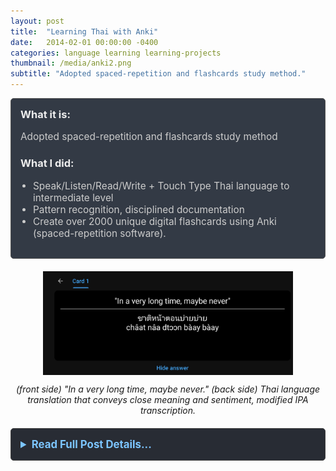 ```yaml
---
layout: post
title:  "Learning Thai with Anki"
date:   2014-02-01 00:00:00 -0400
categories: language learning learning-projects
thumbnail: /media/anki2.png
subtitle: "Adopted spaced-repetition and flashcards study method."
---
```


<div style="padding: 15px; border: 1px solid #555; border-radius: 5px; margin-bottom: 20px; background-color: #333a45;">
  <h3 style="margin-top: 0; color: #eee;">What it is:</h3>
  <p style="font-size: 1.1em; color: #ccc;">Adopted spaced-repetition and flashcards study method</p>
  
  <h3 style="color: #eee;">What I did:</h3>
  <ul style="font-size: 1.1em; list-style-type: disc; padding-left: 20px; color: #ccc;">
    <li>Speak/Listen/Read/Write + Touch Type Thai language to intermediate level</li>
    <li>Pattern recognition, disciplined documentation</li>
    <li>Create over 2000 unique digital flashcards using Anki (spaced-repetition software).</li>
  </ul>
</div>

<div style="text-align: center; margin-top: 20px; margin-bottom: 20px;">
  <img src="/media/Screenshot_20250517_212425_AnkiDroid.jpg" alt="Example Anki flashcard" style="max-width: 400px; display: block; margin-left: auto; margin-right: auto;" />
  <p style="text-align: center;"><em>(front side) "In a very long time, maybe never." (back side) Thai language translation that conveys close meaning and sentiment, modified IPA transcription.</em></p>
</div>

<details style="margin-bottom: 20px; background-color: #282c34; padding: 15px; border-radius: 5px; border: 1px solid #444;">
  <summary style="cursor: pointer; font-weight: bold; color: #7cc5ff; font-size: 1.2em;">Read Full Post Details...</summary>
  <div style="padding-top: 15px; color: #bbb;" markdown="1">

I adopted spaced-repetition to study Thai Language using a flashcard program called Anki to make over 2000 unique flashcards of words and phrases with consideration for meaning and sentiment. 
I asked my Thai teacher and Thai-speaking friends for ways to convey what I wanted in their own words, if they were in these situations. 

This was an exercise in pattern recognition and disciplined documentation. Each time I was in a situation where I wanted to express something and I could not do it I would write it down and ask my Thai teacher. I would get the answer from her and make a flashcard for it. 
I would use the flashcards to practice and I would be ready for the next time that situation occured. 

When I began learning Thai language I was already twenty six years old, and I felt crushingly challenged when first starting to learn. I saw Lee Kwan Yew in an interview discuss the awkward positiong he was in as a Singaporean political leader of Chinese ancestry but not speaking Mandarin. He began learning in his 30s, and I think his is a inspiring story in adult learning.

<p style="text-align: center; font-size: 1.2em; font-weight: bold;">ANKI Flashcards</p>

<p style="text-align: center; font-size: 1.1em; font-weight: bold; color: #FFD1DC;">Example Card 1 (Front Side)</p>
![Anki Prompt Example](/media/Screenshot_20250517_212418_AnkiDroid.jpg)
<p style="text-align: center; color: #FFD1DC;"><em>Occasionally-used phrase that conveys meaning and sentiment: "In a very long time, maybe never."</em></p>

<p style="text-align: center; font-size: 1.1em; font-weight: bold; color: #FFD1DC;">Example Card 1 (Back Side)</p>
![Anki Answer Example](/media/Screenshot_20250517_212425_AnkiDroid.jpg)
<p style="text-align: center; color: #FFD1DC;"><em>(Back side) Thai language translation that conveys close meaning and sentiment, modified IPA transcription.</em></p>

<p style="text-align: center; font-size: 1.1em; font-weight: bold; color: #B0E0E6;">Example Card 2 (Front Side)</p>
![Anki Prompt Example 2](/media/Screenshot_20250517_212439_AnkiDroid.jpg)
<p style="text-align: center; color: #B0E0E6;"><em>"That's right! (I get it now)"</em></p>

<p style="text-align: center; font-size: 1.1em; font-weight: bold; color: #B0E0E6;">Example Card 2 (Back Side)</p>
![Anki Answer Example 2](/media/Screenshot_20250517_212443_AnkiDroid.jpg)
<p style="text-align: center; color: #B0E0E6;"><em>(Back side) Thai language translation that conveys close meaning and sentiment, modified IPA transcription.</em></p>

<p style="text-align: center; font-size: 1.1em; font-weight: bold; color: #98FB98;">Example Card 3 (Front Side)</p>
![Anki Prompt Example 3](/media/Screenshot_20250517_212503_AnkiDroid.jpg)
<p style="text-align: center; color: #98FB98;"><em>"Suddenly I felt very sleepy"</em></p>

<p style="text-align: center; font-size: 1.1em; font-weight: bold; color: #98FB98;">Example Card 3 (Back Side)</p>
![Anki Answer Example 3](/media/Screenshot_20250517_212506_AnkiDroid.jpg)
<p style="text-align: center; color: #98FB98;"><em>(Back side) Thai language translation, one of many ways to convey "suddenly", with modified IPA transcription.</em></p>

![Keeping My Mandarin Alive book cover](/media/lee-kwan-yew-book.jpg)
<p style="text-align: center;"><em>Keeping My Mandarin Alive by Lee Kuan Yew</em></p>

![Anki Deck Overview](/media/anki2.png)
<p style="text-align: center;"><em>Created over 2000 custom flashcards with nouns and phrases using Anki.</em></p>
<p>&nbsp;</p>

  </div>
</details>

<!-- ![Anki Flashcards 1](/media/anki1.png) -->

